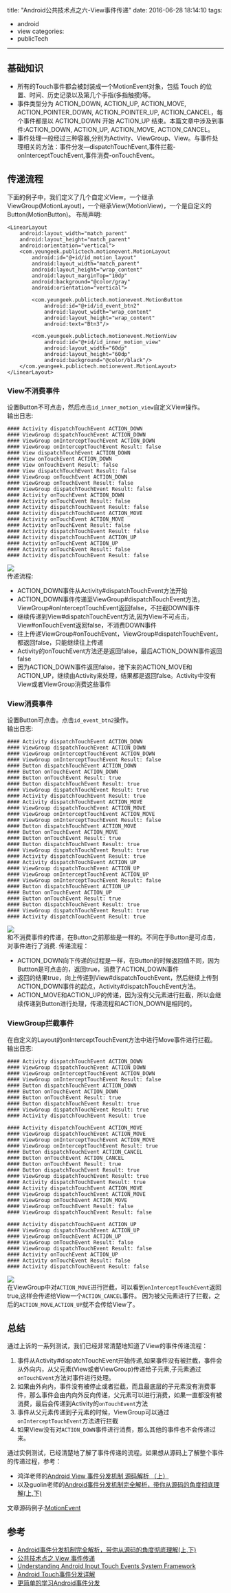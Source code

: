 title: "Android公共技术点之六-View事件传递"
date: 2016-06-28 18:14:10
tags:
- android
- view
categories:
- publicTech
---
## 基础知识

* 所有的Touch事件都会被封装成一个MotionEvent对象，包括 Touch 的位置、时间、历史记录以及第几个手指(多指触摸)等。
* 事件类型分为 ACTION_DOWN, ACTION_UP, ACTION_MOVE, ACTION_POINTER_DOWN, ACTION_POINTER_UP, ACTION_CANCEL，每个事件都是以 ACTION_DOWN 开始 ACTION_UP 结束。本篇文章中涉及到事件:ACTION_DOWN, ACTION_UP, ACTION_MOVE, ACTION_CANCEL。
* 事件处理一般经过三种容器,分别为Activity、ViewGroup、View。与事件处理相关的方法：事件分发—dispatchTouchEvent,事件拦截-onInterceptTouchEvent,事件消费-onTouchEvent。
<!--more-->

## 传递流程
下面的例子中，我们定义了几个自定义View，一个继承ViewGroup(MotionLayout)，一个继承View(MotionView)，一个是自定义的Button(MotionButton)。
布局声明:
```
<LinearLayout
    android:layout_width="match_parent"
    android:layout_height="match_parent"
    android:orientation="vertical">
    <com.yeungeek.publictech.motionevent.MotionLayout
        android:id="@+id/id_motion_layout"
        android:layout_width="match_parent"
        android:layout_height="wrap_content"
        android:layout_marginTop="10dp"
        android:background="@color/gray"
        android:orientation="vertical">

        <com.yeungeek.publictech.motionevent.MotionButton
            android:id="@+id/id_event_btn2"
            android:layout_width="wrap_content"
            android:layout_height="wrap_content"
            android:text="Btn3"/>

        <com.yeungeek.publictech.motionevent.MotionView
            android:id="@+id/id_inner_motion_view"
            android:layout_width="60dp"
            android:layout_height="60dp"
            android:background="@color/black"/>
    </com.yeungeek.publictech.motionevent.MotionLayout>
</LinearLayout>
```
### View不消费事件
设置Button不可点击，然后点击`id_inner_motion_view`自定义View操作。   
输出日志:
```
#### Activity dispatchTouchEvent ACTION_DOWN
#### ViewGroup dispatchTouchEvent ACTION_DOWN
#### ViewGroup onInterceptTouchEvent ACTION_DOWN
#### ViewGroup onInterceptTouchEvent Result: false
#### View dispatchTouchEvent ACTION_DOWN
#### View onTouchEvent ACTION_DOWN
#### View onTouchEvent Result: false
#### View dispatchTouchEvent Result: false
#### ViewGroup onTouchEvent ACTION_DOWN
#### ViewGroup onTouchEvent Result: false
#### ViewGroup dispatchTouchEvent Result: false
#### Activity onTouchEvent ACTION_DOWN
#### Activity onTouchEvent Result: false
#### Activity dispatchTouchEvent Result: false
#### Activity dispatchTouchEvent ACTION_MOVE
#### Activity onTouchEvent ACTION_MOVE
#### Activity onTouchEvent Result: false
#### Activity dispatchTouchEvent Result: false
#### Activity dispatchTouchEvent ACTION_UP
#### Activity onTouchEvent ACTION_UP
#### Activity onTouchEvent Result: false
#### Activity dispatchTouchEvent Result: false
```
![](http://pic.yupoo.com/yeungeek/FMF1gDR8/medish.jpg)   
传递流程:  
* ACTION_DOWN事件从Activity#dispatchTouchEvent方法开始
* ACTION_DOWN事件传递至ViewGroup#dispatchTouchEvent方法，ViewGroup#onInterceptTouchEvent返回false，不拦截DOWN事件
* 继续传递到View#dispatchTouchEvent方法,因为View不可点击，View#onTouchEvent返回false，不消费DOWN事件
* 往上传递ViewGroup#onTouchEvent，ViewGroup#dispatchTouchEvent，都返回false，只能继续往上传递
* Activity的onTouchEvent方法还是返回false，最后ACTION_DOWN事件返回false
* 因为ACTION_DOWN事件返回false，接下来的ACTION_MOVE和ACTION_UP，继续由Activity来处理，结果都是返回false。Activity中没有View或者ViewGroup消费这些事件

### View消费事件
设置Button可点击。点击`id_event_btn2`操作。  
输出日志:
```
#### Activity dispatchTouchEvent ACTION_DOWN
#### ViewGroup dispatchTouchEvent ACTION_DOWN
#### ViewGroup onInterceptTouchEvent ACTION_DOWN
#### ViewGroup onInterceptTouchEvent Result: false
#### Button dispatchTouchEvent ACTION_DOWN
#### Button onTouchEvent ACTION_DOWN
#### Button onTouchEvent Result: true
#### Button dispatchTouchEvent Result: true
#### ViewGroup dispatchTouchEvent Result: true
#### Activity dispatchTouchEvent Result: true
#### Activity dispatchTouchEvent ACTION_MOVE
#### ViewGroup dispatchTouchEvent ACTION_MOVE
#### ViewGroup onInterceptTouchEvent ACTION_MOVE
#### ViewGroup onInterceptTouchEvent Result: false
#### Button dispatchTouchEvent ACTION_MOVE
#### Button onTouchEvent ACTION_MOVE
#### Button onTouchEvent Result: true
#### Button dispatchTouchEvent Result: true
#### ViewGroup dispatchTouchEvent Result: true
#### Activity dispatchTouchEvent Result: true
#### Activity dispatchTouchEvent ACTION_UP
#### ViewGroup dispatchTouchEvent ACTION_UP
#### ViewGroup onInterceptTouchEvent ACTION_UP
#### ViewGroup onInterceptTouchEvent Result: false
#### Button dispatchTouchEvent ACTION_UP
#### Button onTouchEvent ACTION_UP
#### Button onTouchEvent Result: true
#### Button dispatchTouchEvent Result: true
#### ViewGroup dispatchTouchEvent Result: true
#### Activity dispatchTouchEvent Result: true
```
![](http://pic.yupoo.com/yeungeek/FMF1geiu/medish.jpg)   
和不消费事件的传递，在Button之前那些是一样的。不同在于Button是可点击，对事件进行了消费.
传递流程：
* ACTION_DOWN向下传递的过程是一样，在Button的时候返回值不同，因为Buttton是可点击的，返回true，消费了ACTION_DOWN事件
* 返回的结果true，向上传递到View#dispatchTouchEvent，然后继续上传到ACTION_DOWN事件的起点，Activity#dispatchTouchEvent方法。
* ACTION_MOVE和ACTION_UP的传递，因为没有父元素进行拦截，所以会继续传递到Button进行处理，传递流程和ACTION_DOWN是相同的。

### ViewGroup拦截事件
在自定义的Layout的onInterceptTouchEvent方法中进行Move事件进行拦截。    
输出日志:
```
#### Activity dispatchTouchEvent ACTION_DOWN
#### ViewGroup dispatchTouchEvent ACTION_DOWN
#### ViewGroup onInterceptTouchEvent ACTION_DOWN
#### ViewGroup onInterceptTouchEvent Result: false
#### Button dispatchTouchEvent ACTION_DOWN
#### Button onTouchEvent ACTION_DOWN
#### Button onTouchEvent Result: true
#### Button dispatchTouchEvent Result: true
#### ViewGroup dispatchTouchEvent Result: true
#### Activity dispatchTouchEvent Result: true

#### Activity dispatchTouchEvent ACTION_MOVE
#### ViewGroup dispatchTouchEvent ACTION_MOVE
#### ViewGroup onInterceptTouchEvent ACTION_MOVE
#### ViewGroup onInterceptTouchEvent Result: true
#### Button dispatchTouchEvent ACTION_CANCEL
#### Button onTouchEvent ACTION_CANCEL
#### Button onTouchEvent Result: true
#### Button dispatchTouchEvent Result: true
#### ViewGroup dispatchTouchEvent Result: true
#### Activity dispatchTouchEvent Result: true
#### Activity dispatchTouchEvent ACTION_MOVE
#### ViewGroup dispatchTouchEvent ACTION_MOVE
#### ViewGroup onTouchEvent ACTION_MOVE
#### ViewGroup onTouchEvent Result: false
#### ViewGroup dispatchTouchEvent Result: false

#### Activity dispatchTouchEvent ACTION_UP
#### ViewGroup dispatchTouchEvent ACTION_UP
#### ViewGroup onTouchEvent ACTION_UP
#### ViewGroup onTouchEvent Result: false
#### ViewGroup dispatchTouchEvent Result: false
#### Activity onTouchEvent ACTION_UP
#### Activity onTouchEvent Result: false
#### Activity dispatchTouchEvent Result: false
```
![](http://pic.yupoo.com/yeungeek/FMF0OuA5/medish.jpg)   
在ViewGroup中对`ACTION_MOVE`进行拦截，可以看到`onInterceptTouchEvent`返回true,这样会传递给View一个`ACTION_CANCEL`事件。
因为被父元素进行了拦截，之后的`ACTION_MOVE`,`ACTION_UP`就不会传给View了。

## 总结
通过上诉的一系列测试，我们已经非常清楚地知道了View的事件传递流程：
1. 事件从Activity#dispatchTouchEvent开始传递,如果事件没有被拦截，事件会从外向内，从父元素(View或者ViewGroup)传递给子元素,子元素通过`onTouchEvent`方法对事件进行处理。
2. 如果由外向内，事件没有被停止或者拦截，而且最底层的子元素没有消费事件，那么事件会由内向外反向传递，父元素可以进行消费，如果一直都没有被消费，最后会传递到Activity的`onTouchEvent`方法
3. 事件从父元素传递到子元素的时候，ViewGroup可以通过`onInterceptTouchEvent`方法进行拦截
4. 如果View没有对`ACTION_DOWN`事件进行消费，那么其他的事件也不会传递过来。

通过实例测试，已经清楚地了解了事件传递的流程。如果想从源码上了解整个事件的传递过程，参考：
* 鸿洋老师的[Android View 事件分发机制 源码解析 （上）](http://blog.csdn.net/lmj623565791/article/details/38960443)
* 以及guolin老师的[Android事件分发机制完全解析，带你从源码的角度彻底理解(上,下)](http://blog.csdn.net/guolin_blog/article/details/9097463)

文章源码例子:[MotionEvent](https://github.com/yeungeek/AndroidSample/blob/master/PublicTech/app/src/main/java/com/yeungeek/publictech/motionevent)

## 参考
* [Android事件分发机制完全解析，带你从源码的角度彻底理解(上,下)](http://blog.csdn.net/guolin_blog/article/details/9097463)
* [公共技术点之 View 事件传递](http://codekk.com/blogs/detail/54cfab086c4761e5001b253e)
* [Understanding Android Input Touch Events System Framework](http://codetheory.in/understanding-android-input-touch-events/)
* [Android Touch事件分发详解](https://github.com/CharonChui/AndroidNote/blob/master/Android%E5%8A%A0%E5%BC%BA/Android%20Touch%E4%BA%8B%E4%BB%B6%E5%88%86%E5%8F%91%E8%AF%A6%E8%A7%A3.md)
* [更简单的学习Android事件分发](https://github.com/Idtk/Blog/blob/master/Blog/11%E3%80%81TouchEvent.md)
